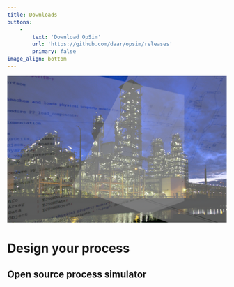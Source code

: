 ```yaml
---
title: Downloads
buttons:
    -
        text: 'Download OpSim'
        url: 'https://github.com/daar/opsim/releases'
        primary: false
image_align: bottom
---
```


![](website-image.png)
# Design your process
## Open source process simulator
